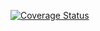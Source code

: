 [![Coverage Status](https://coveralls.io/repos/github/jessicamvs/back-end-project/badge.svg?branch=jessica-testing)](https://coveralls.io/github/jessicamvs/back-end-project?branch=jessica-testing)
